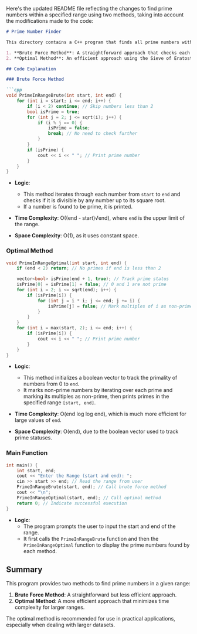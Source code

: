 Here's the updated README file reflecting the changes to find prime numbers within a specified range using two methods, taking into account the modifications made to the code:

```markdown
# Prime Number Finder

This directory contains a C++ program that finds all prime numbers within a specified range using two different methods:

1. **Brute Force Method**: A straightforward approach that checks each number for primality.
2. **Optimal Method**: An efficient approach using the Sieve of Eratosthenes to find prime numbers.

## Code Explanation

### Brute Force Method

```cpp
void PrimeInRangeBrute(int start, int end) {
    for (int i = start; i <= end; i++) {
        if (i < 2) continue; // Skip numbers less than 2
        bool isPrime = true;
        for (int j = 2; j <= sqrt(i); j++) {
            if (i % j == 0) {
                isPrime = false;
                break; // No need to check further
            }
        }
        if (isPrime) {
            cout << i << " "; // Print prime number
        }
    }
}
```

- **Logic**:
  - This method iterates through each number from `start` to `end` and checks if it is divisible by any number up to its square root.
  - If a number is found to be prime, it is printed.

- **Time Complexity**: O((end - start)√end), where `end` is the upper limit of the range.
- **Space Complexity**: O(1), as it uses constant space.

### Optimal Method

```cpp
void PrimeInRangeOptimal(int start, int end) {
    if (end < 2) return; // No primes if end is less than 2

    vector<bool> isPrime(end + 1, true); // Track prime status
    isPrime[0] = isPrime[1] = false; // 0 and 1 are not prime
    for (int i = 2; i <= sqrt(end); i++) {
        if (isPrime[i]) {
            for (int j = i * i; j <= end; j += i) {
                isPrime[j] = false; // Mark multiples of i as non-prime
            }
        }
    }
    for (int i = max(start, 2); i <= end; i++) {
        if (isPrime[i]) {
            cout << i << " "; // Print prime number
        }
    }
}
```

- **Logic**:
  - This method initializes a boolean vector to track the primality of numbers from 0 to `end`.
  - It marks non-prime numbers by iterating over each prime and marking its multiples as non-prime, then prints primes in the specified range `[start, end]`.

- **Time Complexity**: O(end log log end), which is much more efficient for large values of `end`.
- **Space Complexity**: O(end), due to the boolean vector used to track prime statuses.

### Main Function

```cpp
int main() {
    int start, end;
    cout << "Enter the Range (start and end): ";
    cin >> start >> end; // Read the range from user
    PrimeInRangeBrute(start, end); // Call brute force method
    cout << "\n";
    PrimeInRangeOptimal(start, end); // Call optimal method
    return 0; // Indicate successful execution
}
```

- **Logic**:
  - The program prompts the user to input the start and end of the range.
  - It first calls the `PrimeInRangeBrute` function and then the `PrimeInRangeOptimal` function to display the prime numbers found by each method.

## Summary

This program provides two methods to find prime numbers in a given range:
1. **Brute Force Method**: A straightforward but less efficient approach.
2. **Optimal Method**: A more efficient approach that minimizes time complexity for larger ranges.

The optimal method is recommended for use in practical applications, especially when dealing with larger datasets.
```